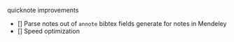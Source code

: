 quicknote improvements

-   [] Parse notes out of `annote` bibtex fields generate for notes in Mendeley
-   [] Speed optimization
